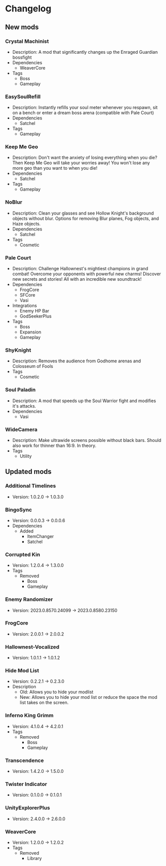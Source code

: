 # Changelog


## New mods

### Crystal Machinist

- Description: A mod that significantly changes up the Enraged Guardian bossfight
- Dependencies
  + WeaverCore
- Tags
  + Boss
  + Gameplay

### EasySoulRefill

- Description: Instantly refills your soul meter whenever you respawn, sit on a bench or enter a dream boss arena (compatible with Pale Court)
- Dependencies
  + Satchel
- Tags
  + Gameplay

### Keep Me Geo

- Description: Don&#x27;t want the anxiety of losing everything when you die? Then Keep Me Geo will take your worries away! You won&#x27;t lose any more geo than you want to when you die!
- Dependencies
  + Satchel
- Tags
  + Gameplay

### NoBlur

- Description: Clean your glasses and see Hollow Knight&#x27;s background objects without blur. Options for removing Blur planes, Fog objects, and Haze objects.
- Dependencies
  + Satchel
- Tags
  + Cosmetic

### Pale Court

- Description: Challenge Hallownest&#x27;s mightiest champions in grand combat!
Overcome your opponents with powerful new charms!
Discover new secrets and stories!
All with an incredible new soundtrack!
- Dependencies
  + FrogCore
  + SFCore
  + Vasi
- Integrations
  + Enemy HP Bar
  + GodSeekerPlus
- Tags
  + Boss
  + Expansion
  + Gameplay

### ShyKnight

- Description: Removes the audience from Godhome arenas and Colosseum of Fools
- Tags
  + Cosmetic

### Soul Paladin

- Description: A mod that speeds up the Soul Warrior fight and modifies it&#x27;s attacks.
- Dependencies
  + Vasi

### WideCamera

- Description: Make ultrawide screens possible without black bars. Should also work for thinner than 16:9. In theory.
- Tags
  + Utility


## Updated mods

### Additional Timelines

- Version: 1.0.2.0 -> 1.0.3.0

### BingoSync

- Version: 0.0.0.3 -> 0.0.0.6
- Dependencies
  + Added
    - ItemChanger
    - Satchel

### Corrupted Kin

- Version: 1.2.0.4 -> 1.3.0.0
- Tags
  + Removed
    - Boss
    - Gameplay

### Enemy Randomizer

- Version: 2023.0.8570.24099 -> 2023.0.8580.23150

### FrogCore

- Version: 2.0.0.1 -> 2.0.0.2

### Hallownest-Vocalized

- Version: 1.0.1.1 -> 1.0.1.2

### Hide Mod List

- Version: 0.2.2.1 -> 0.2.3.0
- Description
  + Old: Allows you to hide your modlist
  + New: Allows you to hide your mod list or reduce the space the mod list takes on the screen.

### Inferno King Grimm

- Version: 4.1.0.4 -> 4.2.0.1
- Tags
  + Removed
    - Boss
    - Gameplay

### Transcendence

- Version: 1.4.2.0 -> 1.5.0.0

### Twister Indicator

- Version: 0.1.0.0 -> 0.1.0.1

### UnityExplorerPlus

- Version: 2.4.0.0 -> 2.6.0.0

### WeaverCore

- Version: 1.2.0.0 -> 1.2.0.2
- Tags
  + Removed
    - Library


